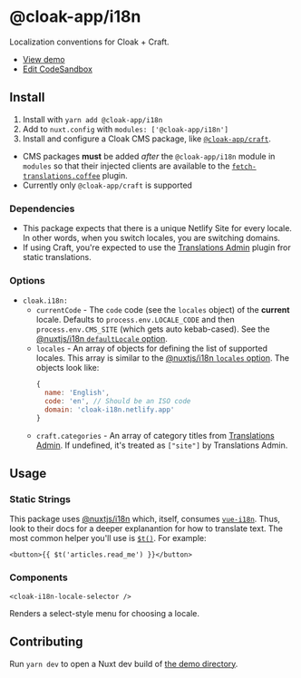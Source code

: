 # @cloak-app/i18n

Localization conventions for Cloak + Craft.

- [View demo](https://cloak-i18n.netlify.app)
- [Edit CodeSandbox](https://githubbox.com/BKWLD/cloak-i18n)

## Install

1. Install with `yarn add @cloak-app/i18n`
2. Add to `nuxt.config` with `modules: ['@cloak-app/i18n']`
3. Install and configure a Cloak CMS package, like [`@cloak-app/craft`](https://github.com/BKWLD/cloak-craft).
  - CMS packages **must** be added *after* the `@cloak-app/i18n` module in `modules` so that their injected clients are available to the [`fetch-translations.coffee`](./plugins/fetch-translations.coffee) plugin.
  - Currently only `@cloak-app/craft` is supported

### Dependencies

- This package expects that there is a unique Netlify Site for every locale.  In other words, when you switch locales, you are switching domains.
- If using Craft, you're expected to use the [Translations Admin](https://plugins.craftcms.com/translations-admin) plugin fror static translations.

### Options

- `cloak.i18n:`
  - `currentCode` - The `code` code (see the `locales` object) of the **current** locale.  Defaults to `process.env.LOCALE_CODE` and then `process.env.CMS_SITE` (which gets auto kebab-cased).  See the [@nuxtjs/i18n `defaultLocale` option](https://i18n.nuxtjs.org/options-reference/#defaultlocale).
  - `locales` - An array of objects for defining the list of supported locales. This array is similar to the [@nuxtjs/i18n `locales` option](https://i18n.nuxtjs.org/options-reference/#locales). The objects look like:
    ```js
    {
      name: 'English',
      code: 'en', // Should be an ISO code
      domain: 'cloak-i18n.netlify.app'
    }
    ```
  - `craft.categories` - An array of category titles from [Translations Admin](https://plugins.craftcms.com/translations-admin).  If undefined, it's treated as `["site"]` by Translations Admin.

## Usage

### Static Strings

This package uses [@nuxtjs/i18n](https://i18n.nuxtjs.org) which, itself, consumes [`vue-i18n`](https://kazupon.github.io/vue-i18n). Thus, look to their docs for a deeper explanantion for how to translate text. The most common helper you'll use is [`$t()`](https://kazupon.github.io/vue-i18n/api/#vue-injected-methods).  For example:

```vue
<button>{{ $t('articles.read_me') }}</button>
```

### Components

`<cloak-i18n-locale-selector />`

Renders a select-style menu for choosing a locale.

## Contributing

Run `yarn dev` to open a Nuxt dev build of [the demo directory](./demo).
